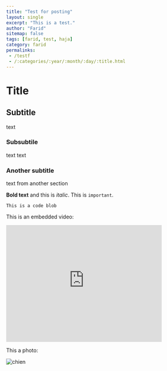 ```yaml
---
title: "Test for posting"
layout: single
excerpt: "This is a test."
author: "Farid"
sitemap: false
tags: [farid, test, haja]
category: farid
permalinks: 
 - /testf
 - /:categories/:year/:month/:day/:title.html
---
```


# Title

## Subtitle
text

### Subsubtile
text text

### Another subtitle
text from another section

**Bold text** and this is *italic*. This is `important`.

```
This is a code blob
```

This is an embedded video:

<iframe width="420" height="315" src="http://www.youtube.com/embed/dQw4w9WgXcQ" frameborder="0" allowfullscreen> </iframe>

This a photo:

![chien](http://www.votipets.com/images/chien.jpg)
